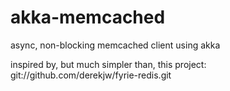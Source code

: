 akka-memcached
==============

async, non-blocking memcached client using akka

inspired by, but much simpler than, this project: git://github.com/derekjw/fyrie-redis.git
